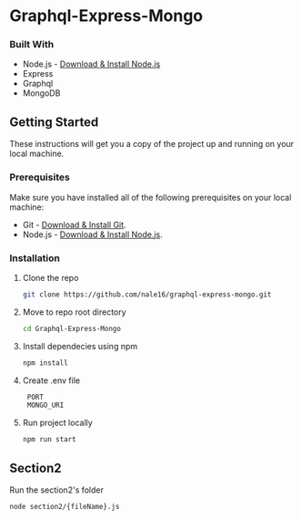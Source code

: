 # Graphql-Express-Mongo
### Built With
- Node.js - [Download & Install Node.js](https://nodejs.org/en/download/)
- Express
- Graphql
- MongoDB

## Getting Started

These instructions will get you a copy of the project up and running on your local machine.

### Prerequisites

Make sure you have installed all of the following prerequisites on your local machine:

- Git - [Download & Install Git](https://git-scm.com/downloads).
- Node.js - [Download & Install Node.js](https://nodejs.org/en/download/).

### Installation

1. Clone the repo
   ```sh
   git clone https://github.com/nale16/graphql-express-mongo.git
   ```
2. Move to repo root directory
   ```sh
   cd Graphql-Express-Mongo
   ```
3. Install dependecies using npm
   ```sh
   npm install
   ```
4. Create .env file
   ```sh
    PORT
    MONGO_URI
   ```
5. Run project locally
   ```sh
   npm run start
   ```

## Section2

   Run the section2's folder
   ```sh
   node section2/{fileName}.js
   ```
